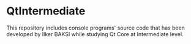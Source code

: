 # QtIntermediate
This repository includes console programs' source code that has been developed by Ilker BAKSI while studying Qt Core at Intermediate level.
